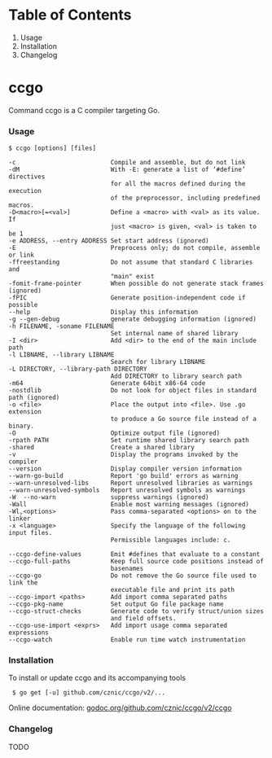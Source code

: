 # Table of Contents

1. Usage
1. Installation
1. Changelog

# ccgo

Command ccgo is a C compiler targeting Go.

### Usage

    $ ccgo [options] [files]
    
    -c                          Compile and assemble, but do not link
    -dM                         With -E: generate a list of ‘#define’ directives
                                for all the macros defined during the execution
                                of the preprocessor, including predefined macros.
    -D<macro>[=<val>]           Define a <macro> with <val> as its value.  If
                                just <macro> is given, <val> is taken to be 1
    -e ADDRESS, --entry ADDRESS Set start address (ignored)
    -E                          Preprocess only; do not compile, assemble or link
    -ffreestanding              Do not assume that standard C libraries and
                                "main" exist
    -fomit-frame-pointer        When possible do not generate stack frames (ignored)
    -fPIC                       Generate position-independent code if possible
    --help                      Display this information
    -g --gen-debug              generate debugging information (ignored)
    -h FILENAME, -soname FILENAME
                                Set internal name of shared library
    -I <dir>                    Add <dir> to the end of the main include path
    -l LIBNAME, --library LIBNAME
                                Search for library LIBNAME
    -L DIRECTORY, --library-path DIRECTORY
                                Add DIRECTORY to library search path
    -m64                        Generate 64bit x86-64 code
    -nostdlib                   Do not look for object files in standard path (ignored)
    -o <file>                   Place the output into <file>. Use .go extension
                                to produce a Go source file instead of a binary.
    -O                          Optimize output file (ignored)
    -rpath PATH                 Set runtime shared library search path
    -shared                     Create a shared library
    -v                          Display the programs invoked by the compiler
    --version                   Display compiler version information
    --warn-go-build             Report 'go build' errors as warning
    --warn-unresolved-libs      Report unresolved libraries as warnings
    --warn-unresolved-symbols   Report unresolved symbols as warnings
    -W  --no-warn               suppress warnings (ignored)
    -Wall                       Enable most warning messages (ignored)
    -Wl,<options>               Pass comma-separated <options> on to the linker
    -x <language>               Specify the language of the following input files.
                                Permissible languages include: c.
    
    --ccgo-define-values        Emit #defines that evaluate to a constant
    --ccgo-full-paths           Keep full source code positions instead of
                                basenames
    --ccgo-go                   Do not remove the Go source file used to link the
                                executable file and print its path
    --ccgo-import <paths>       Add import comma separated paths
    --ccgo-pkg-name             Set output Go file package name
    --ccgo-struct-checks        Generate code to verify struct/union sizes
                                and field offsets.
    --ccgo-use-import <exprs>   Add import usage comma separated expressions
    --ccgo-watch                Enable run time watch instrumentation

### Installation

To install or update ccgo and its accompanying tools

     $ go get [-u] github.com/cznic/ccgo/v2/...

Online documentation: [godoc.org/github.com/cznic/ccgo/v2/ccgo](http://godoc.org/github.com/cznic/ccgo/v2/ccgo)

### Changelog

TODO
